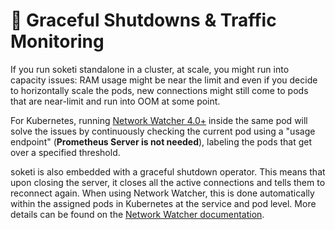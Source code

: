 # 🛑 Graceful Shutdowns & Traffic Monitoring

If you run soketi standalone in a cluster, at scale, you might run into capacity issues: RAM usage might be near the limit and even if you decide to horizontally scale the pods, new connections might still come to pods that are near-limit and run into OOM at some point.

For Kubernetes, running [Network Watcher 4.0+](../network-watcher/getting-started.md) inside the same pod will solve the issues by continuously checking the current pod using a "usage endpoint" (**Prometheus Server is not needed**), labeling the pods that get over a specified threshold.

soketi is also embedded with a graceful shutdown operator. This means that upon closing the server, it closes all the active connections and tells them to reconnect again. When using Network Watcher, this is done automatically within the assigned pods in Kubernetes at the service and pod level. More details can be found on the [Network Watcher documentation](../network-watcher/getting-started.md).

